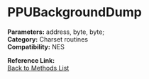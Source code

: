 # PPUBackgroundDump

**Parameters:** address, byte, byte;  
**Category:** Charset routines  
**Compatibility:** NES  

**Reference Link:**  
[Back to Methods List](../../SUMMARY.md)
